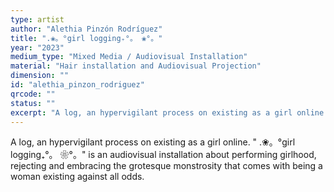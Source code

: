 ```yaml
---
type: artist
author: "Alethia Pinzón Rodríguez"
title: ".❀。°girl logging₊°。 ❀°。"
year: "2023"
medium_type: "Mixed Media / Audiovisual Installation"
material: "Hair installation and Audiovisual Projection"
dimension: ""
id: "alethia_pinzon_rodriguez"
qrcode: ""
status: ""
excerpt: "A log, an hypervigilant process on existing as a girl online. '.❀。°girl logging₊°。 ❀°。' is an audiovisual installation about performing girlhood, rejecting and embracing the grotesque monstrosity that comes with being a woman existing against all odds."
---
```

A log, an hypervigilant process on existing as a girl online. "
.❀。°girl logging₊°。 ❀°。" is an audiovisual installation about performing girlhood, rejecting and embracing the grotesque monstrosity that comes with being a woman existing against all odds.
